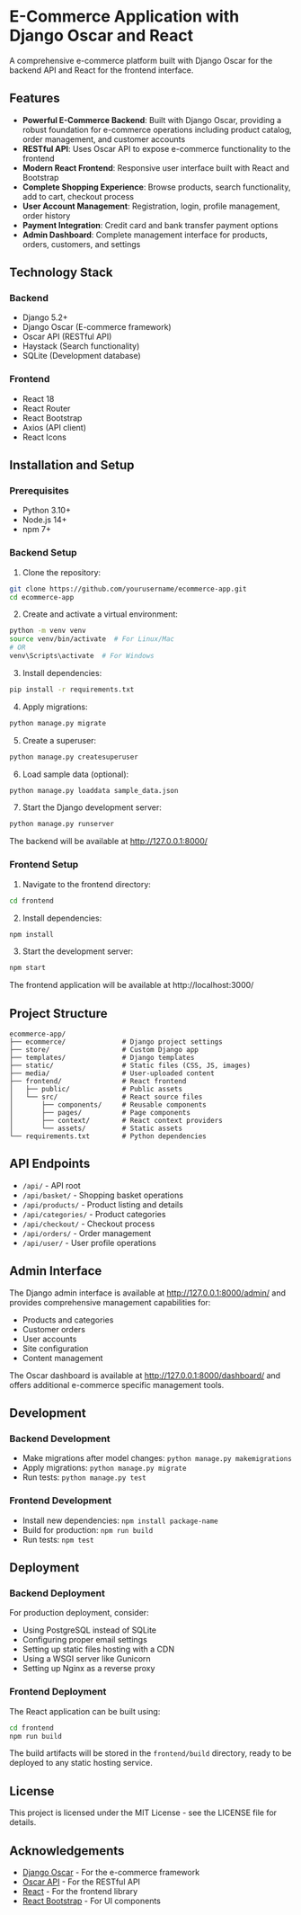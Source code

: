 # E-Commerce Application with Django Oscar and React

A comprehensive e-commerce platform built with Django Oscar for the backend API and React for the frontend interface.

## Features

- **Powerful E-Commerce Backend**: Built with Django Oscar, providing a robust foundation for e-commerce operations including product catalog, order management, and customer accounts
- **RESTful API**: Uses Oscar API to expose e-commerce functionality to the frontend
- **Modern React Frontend**: Responsive user interface built with React and Bootstrap
- **Complete Shopping Experience**: Browse products, search functionality, add to cart, checkout process
- **User Account Management**: Registration, login, profile management, order history
- **Payment Integration**: Credit card and bank transfer payment options
- **Admin Dashboard**: Complete management interface for products, orders, customers, and settings

## Technology Stack

### Backend
- Django 5.2+
- Django Oscar (E-commerce framework)
- Oscar API (RESTful API)
- Haystack (Search functionality)
- SQLite (Development database)

### Frontend
- React 18
- React Router
- React Bootstrap
- Axios (API client)
- React Icons

## Installation and Setup

### Prerequisites
- Python 3.10+
- Node.js 14+
- npm 7+

### Backend Setup

1. Clone the repository:
```bash
git clone https://github.com/yourusername/ecommerce-app.git
cd ecommerce-app
```

2. Create and activate a virtual environment:
```bash
python -m venv venv
source venv/bin/activate  # For Linux/Mac
# OR
venv\Scripts\activate  # For Windows
```

3. Install dependencies:
```bash
pip install -r requirements.txt
```

4. Apply migrations:
```bash
python manage.py migrate
```

5. Create a superuser:
```bash
python manage.py createsuperuser
```

6. Load sample data (optional):
```bash
python manage.py loaddata sample_data.json
```

7. Start the Django development server:
```bash
python manage.py runserver
```

The backend will be available at http://127.0.0.1:8000/

### Frontend Setup

1. Navigate to the frontend directory:
```bash
cd frontend
```

2. Install dependencies:
```bash
npm install
```

3. Start the development server:
```bash
npm start
```

The frontend application will be available at http://localhost:3000/

## Project Structure

```
ecommerce-app/
├── ecommerce/              # Django project settings
├── store/                  # Custom Django app
├── templates/              # Django templates
├── static/                 # Static files (CSS, JS, images)
├── media/                  # User-uploaded content
├── frontend/               # React frontend
│   ├── public/             # Public assets
│   └── src/                # React source files
│       ├── components/     # Reusable components
│       ├── pages/          # Page components
│       ├── context/        # React context providers
│       └── assets/         # Static assets
└── requirements.txt        # Python dependencies
```

## API Endpoints

- `/api/` - API root
- `/api/basket/` - Shopping basket operations
- `/api/products/` - Product listing and details
- `/api/categories/` - Product categories
- `/api/checkout/` - Checkout process
- `/api/orders/` - Order management
- `/api/user/` - User profile operations

## Admin Interface

The Django admin interface is available at http://127.0.0.1:8000/admin/ and provides comprehensive management capabilities for:

- Products and categories
- Customer orders
- User accounts
- Site configuration
- Content management

The Oscar dashboard is available at http://127.0.0.1:8000/dashboard/ and offers additional e-commerce specific management tools.

## Development

### Backend Development

- Make migrations after model changes: `python manage.py makemigrations`
- Apply migrations: `python manage.py migrate`
- Run tests: `python manage.py test`

### Frontend Development

- Install new dependencies: `npm install package-name`
- Build for production: `npm run build`
- Run tests: `npm test`

## Deployment

### Backend Deployment

For production deployment, consider:
- Using PostgreSQL instead of SQLite
- Configuring proper email settings
- Setting up static files hosting with a CDN
- Using a WSGI server like Gunicorn
- Setting up Nginx as a reverse proxy

### Frontend Deployment

The React application can be built using:
```bash
cd frontend
npm run build
```

The build artifacts will be stored in the `frontend/build` directory, ready to be deployed to any static hosting service.

## License

This project is licensed under the MIT License - see the LICENSE file for details.

## Acknowledgements

- [Django Oscar](https://github.com/django-oscar/django-oscar) - For the e-commerce framework
- [Oscar API](https://github.com/django-oscar/django-oscar-api) - For the RESTful API
- [React](https://reactjs.org/) - For the frontend library
- [React Bootstrap](https://react-bootstrap.github.io/) - For UI components 